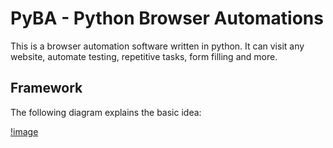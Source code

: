 # PyBA - Python Browser Automations

This is a browser automation software written in python. It can visit any website, automate testing, repetitive tasks, form filling and more.

## Framework

The following diagram explains the basic idea:

[!image](./images/BrowserAutomationEngine.png)